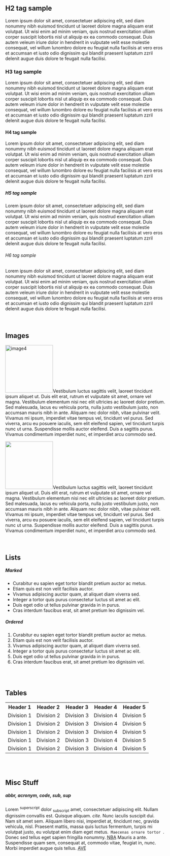 <h2>H2 tag sample</h2>
<p>Lorem ipsum dolor sit amet, consectetuer adipiscing elit, sed diam  nonummy nibh euismod tincidunt ut laoreet dolore magna aliquam erat volutpat. Ut wisi enim ad minim veniam, quis nostrud exercitation  ulliam corper suscipit lobortis nisl ut aliquip ex ea commodo consequat.  Duis autem veleum iriure dolor in hendrerit in vulputate velit esse  molestie consequat, vel willum lunombro dolore eu feugiat nulla  facilisis at vero eros et accumsan et iusto odio dignissim qui blandit  praesent luptatum zzril delenit augue duis dolore te feugait nulla  facilisi.</p>
<h3>H3 tag sample</h3>
<p>Lorem ipsum dolor sit amet, consectetuer adipiscing elit, sed diam  nonummy nibh euismod tincidunt ut laoreet dolore magna aliquam erat volutpat. Ut wisi enim ad minim veniam, quis nostrud exercitation  ulliam corper suscipit lobortis nisl ut aliquip ex ea commodo consequat.  Duis autem veleum iriure dolor in hendrerit in vulputate velit esse  molestie consequat, vel willum lunombro dolore eu feugiat nulla  facilisis at vero eros et accumsan et iusto odio dignissim qui blandit  praesent luptatum zzril delenit augue duis dolore te feugait nulla  facilisi.</p>
<h4>H4 tag sample</h4>
<p>Lorem ipsum dolor sit amet, consectetuer adipiscing elit, sed diam  nonummy nibh euismod tincidunt ut laoreet dolore magna aliquam erat volutpat. Ut wisi enim ad minim veniam, quis nostrud exercitation  ulliam corper suscipit lobortis nisl ut aliquip ex ea commodo consequat.  Duis autem veleum iriure dolor in hendrerit in vulputate velit esse  molestie consequat, vel willum lunombro dolore eu feugiat nulla  facilisis at vero eros et accumsan et iusto odio dignissim qui blandit  praesent luptatum zzril delenit augue duis dolore te feugait nulla  facilisi.</p>
<h5>H5 tag sample</h5>
<p>Lorem ipsum dolor sit amet, consectetuer adipiscing elit, sed diam  nonummy nibh euismod tincidunt ut laoreet dolore magna aliquam erat volutpat. Ut wisi enim ad minim veniam, quis nostrud exercitation  ulliam corper suscipit lobortis nisl ut aliquip ex ea commodo consequat.  Duis autem veleum iriure dolor in hendrerit in vulputate velit esse  molestie consequat, vel willum lunombro dolore eu feugiat nulla  facilisis at vero eros et accumsan et iusto odio dignissim qui blandit  praesent luptatum zzril delenit augue duis dolore te feugait nulla  facilisi.</p>
<h6>H6 tag sample</h6>
<p>Lorem ipsum dolor sit amet, consectetuer adipiscing elit, sed diam  nonummy nibh euismod tincidunt ut laoreet dolore magna aliquam erat volutpat. Ut wisi enim ad minim veniam, quis nostrud exercitation  ulliam corper suscipit lobortis nisl ut aliquip ex ea commodo consequat.  Duis autem veleum iriure dolor in hendrerit in vulputate velit esse  molestie consequat, vel willum lunombro dolore eu feugiat nulla  facilisis at vero eros et accumsan et iusto odio dignissim qui blandit  praesent luptatum zzril delenit augue duis dolore te feugait nulla  facilisi.<br />
<br/><br/></p>
<h2>Images</h2>
<p><a href="http://prosto.crazypandagames.com/wp-content/uploads/2010/05/image4.jpg" rel="lightbox[24]"><img class="alignleft size-thumbnail wp-image-108" title="image4" src="http://prosto.crazypandagames.com/wp-content/uploads/2010/05/image4-150x150.jpg" alt="image4" width="150" height="150" /></a>Vestibulum luctus sagittis velit, laoreet tincidunt ipsum aliquet ut.  Duis elit erat, rutrum et vulputate sit amet, ornare vel magna.  Vestibulum elementum nisi nec elit ultricies ac laoreet dolor pretium.  Sed malesuada, lacus eu vehicula porta, nulla justo vestibulum justo,  non accumsan mauris nibh in ante. Aliquam nec dolor nibh, vitae pulvinar  velit. Vivamus mi ipsum, imperdiet vitae tempus vel, tincidunt vel  purus. Sed viverra, arcu eu posuere iaculis, sem elit eleifend sapien,  vel tincidunt turpis nunc ut urna. Suspendisse mollis auctor eleifend.  Duis a sagittis purus. Vivamus condimentum imperdiet nunc, et imperdiet  arcu commodo sed.</p>
<p><a href="http://prosto.crazypandagames.com/wp-content/uploads/2010/05/image26.jpg" rel="lightbox[24]"><img class="alignright size-thumbnail wp-image-110" title="image26" src="http://prosto.crazypandagames.com/wp-content/uploads/2010/05/image26-150x150.jpg" alt="" width="150" height="150" /></a>Vestibulum luctus sagittis velit, laoreet tincidunt ipsum aliquet ut.  Duis elit erat, rutrum et vulputate sit amet, ornare vel magna.  Vestibulum elementum nisi nec elit ultricies ac laoreet dolor pretium.  Sed malesuada, lacus eu vehicula porta, nulla justo vestibulum justo,  non accumsan mauris nibh in ante. Aliquam nec dolor nibh, vitae pulvinar  velit. Vivamus mi ipsum, imperdiet vitae tempus vel, tincidunt vel  purus. Sed viverra, arcu eu posuere iaculis, sem elit eleifend sapien,  vel tincidunt turpis nunc ut urna. Suspendisse mollis auctor eleifend.  Duis a sagittis purus. Vivamus condimentum imperdiet nunc, et imperdiet  arcu commodo sed.<br />
<br/><br/></p>
<h2>Lists</h2>
<h5>Marked</h5>
<ul>
<li>Curabitur eu sapien eget tortor blandit pretium auctor ac metus.</li>
<li>Etiam quis est non velit facilisis auctor.</li>
<li>Vivamus adipiscing auctor quam, at aliquet diam viverra sed.</li>
<li>Integer a tortor quis purus consectetur luctus sit amet ac elit.</li>
<li>Duis eget odio ut tellus pulvinar gravida in in purus.</li>
<li>Cras interdum faucibus erat, sit amet pretium leo dignissim vel.</li>
</ul>
<h5>Ordered</h5>
<ol>
<li>Curabitur eu sapien eget tortor blandit pretium auctor ac metus.</li>
<li>Etiam quis est non velit facilisis auctor.</li>
<li>Vivamus adipiscing auctor quam, at aliquet diam viverra sed.</li>
<li>Integer a tortor quis purus consectetur luctus sit amet ac elit.</li>
<li>Duis eget odio ut tellus pulvinar gravida in in purus.</li>
<li>Cras interdum faucibus erat, sit amet pretium leo dignissim vel.</li>
</ol>
<p><br/><br/></p>
<h2>Tables</h2>
<table border="0" cellspacing="0" cellpadding="0">
<tbody>
<tr>
<th>Header 1</th>
<th>Header 2</th>
<th>Header 3</th>
<th>Header 4</th>
<th>Header 5</th>
</tr>
<tr>
<td>Division 1</td>
<td>Division 2</td>
<td>Division 3</td>
<td>Division 4</td>
<td>Division 5</td>
</tr>
<tr>
<td>Division 1</td>
<td>Division 2</td>
<td>Division 3</td>
<td>Division 4</td>
<td>Division 5</td>
</tr>
<tr>
<td>Division 1</td>
<td>Division 2</td>
<td>Division 3</td>
<td>Division 4</td>
<td>Division 5</td>
</tr>
<tr>
<td>Division 1</td>
<td>Division 2</td>
<td>Division 3</td>
<td>Division 4</td>
<td>Division 5</td>
</tr>
<tr>
<td>Division 1</td>
<td>Division 2</td>
<td>Division 3</td>
<td>Division 4</td>
<td>Division 5</td>
</tr>
</tbody>
</table>
<p><br/><br/></p>
<h2>Misc Stuff</h2>
<h5>abbr,  acronym,  code, sub, sup</h5>
<p>Lorem <sup>superscript</sup> dolor <sub>subscript</sub> amet,  consectetuer adipiscing elit. Nullam dignissim convallis est. Quisque  aliquam. <cite>cite</cite>. Nunc iaculis suscipit dui. Nam sit amet sem.  Aliquam libero nisi, imperdiet at, tincidunt nec, gravida vehicula,  nisl. Praesent mattis, massa quis luctus fermentum, turpis mi volutpat  justo, eu volutpat enim diam eget metus.<code> Maecenas ornare tortor </code>. Donec  sed tellus eget sapien fringilla nonummy. <acronym title="National  Basketball Association">NBA</acronym> Mauris a ante. Suspendisse quam  sem, consequat at, commodo vitae, feugiat in, nunc. Morbi imperdiet  augue quis tellus.  <abbr title="Avenue">AVE</abbr></p>